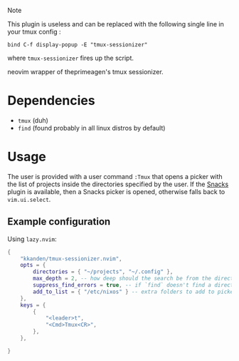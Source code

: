 > [!NOTE]
> This plugin is useless and can be replaced with the following single line in your tmux config :
> ```tmux
> bind C-f display-popup -E "tmux-sessionizer"
> ```
> where `tmux-sessionizer` fires up the script.

neovim wrapper of theprimeagen's tmux sessionizer.

# Dependencies

- `tmux` (duh)
- `find` (found probably in all linux distros by default)

# Usage

The user is provided with a user command `:Tmux` that opens a picker with the
list of projects inside the directories specified by the user. If the
[Snacks](https://github.com/folke/snacks.nvim) plugin is available, then a
Snacks picker is opened, otherwise falls back to `vim.ui.select`.

## Example configuration

Using `lazy.nvim`:

```lua
{
    "kkanden/tmux-sessionizer.nvim",
    opts = {
        directories = { "~/projects", "~/.config" },
        max_depth = 2, -- how deep should the search be from the directory
        suppress_find_errors = true, -- if `find` doesn't find a directory, the error is suppressed
        add_to_list = { "/etc/nixos" } -- extra folders to add to picker *after* `find`
    },
    keys = {
        {
            "<leader>t",
            "<Cmd>Tmux<CR>",
        },
    },

}
```

